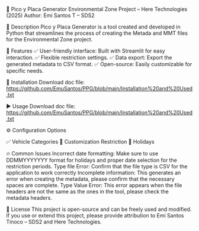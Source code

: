 🚦 Pico y Placa Generator
Environmental Zone Project – Here Technologies (2025)
Author: Emi Santos T – SDS2

  📄 Description
Pico y Placa Generator is a tool created and developed in Python that streamlines the process of creating the Metada and MMT files for the Environmental Zone project.      

🚀 Features
✅ User-friendly interface: Built with Streamlit for easy interaction.
✅ Flexible restriction settings.
✅ Data export: Export the generated metadata to CSV format.
✅ Open-source: Easily customizable for specific needs.

🔧 Installation
Download doc file:
  https://github.com/EmuSantos/PPG/blob/main/Installation%20and%20Used.txt
  
▶️ Usage
 Download doc file:
   https://github.com/EmuSantos/PPG/blob/main/Installation%20and%20Used.txt
 

⚙️ Configuration Options

✅ Vehicle Categories
🛑 Customization Restriction 
📆 Holidays

🔥 Common Issues
Incorrect date formatting: Make sure to use DDMMYYYYYYY format for holidays and proper date selection for the restriction periods.
Type file Error: Confirm that the file type is CSV for the application to work correctly
Incomplete information: This generates an error when creating the metadata, please confirm that the necessary spaces are complete.
Type Value Error: This error appears when the file headers are not the same as the ones in the tool, please check the metadata headers.

📝 License
This project is open-source and can be freely used and modified.
If you use or extend this project, please provide attribution to Emi Santos Tinoco – SDS2 and Here Technologies.
